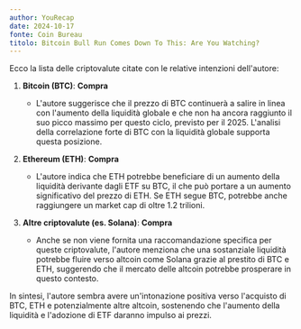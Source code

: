 ```yaml
---
author: YouRecap
date: 2024-10-17
fonte: Coin Bureau
titolo: Bitcoin Bull Run Comes Down To This: Are You Watching?
---
```


Ecco la lista delle criptovalute citate con le relative intenzioni dell'autore:

1. **Bitcoin (BTC)**: **Compra**
   - L'autore suggerisce che il prezzo di BTC continuerà a salire in linea con l'aumento della liquidità globale e che non ha ancora raggiunto il suo picco massimo per questo ciclo, previsto per il 2025. L'analisi della correlazione forte di BTC con la liquidità globale supporta questa posizione.

2. **Ethereum (ETH)**: **Compra**
   - L'autore indica che ETH potrebbe beneficiare di un aumento della liquidità derivante dagli ETF su BTC, il che può portare a un aumento significativo del prezzo di ETH. Se ETH segue BTC, potrebbe anche raggiungere un market cap di oltre 1.2 trilioni.

3. **Altre criptovalute (es. Solana)**: **Compra**
   - Anche se non viene fornita una raccomandazione specifica per queste criptovalute, l'autore menziona che una sostanziale liquidità potrebbe fluire verso altcoin come Solana grazie al prestito di BTC e ETH, suggerendo che il mercato delle altcoin potrebbe prosperare in questo contesto.

In sintesi, l'autore sembra avere un'intonazione positiva verso l'acquisto di BTC, ETH e potenzialmente altre altcoin, sostenendo che l'aumento della liquidità e l'adozione di ETF daranno impulso ai prezzi.
